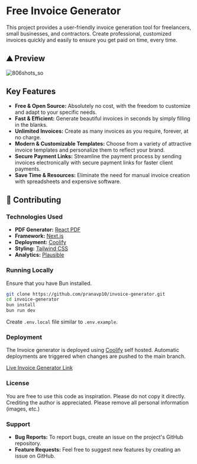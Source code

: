 # Free Invoice Generator

This project provides a user-friendly invoice generation tool for freelancers, small businesses, and contractors. Create professional, customized invoices quickly and easily to ensure you get paid on time, every time.

## ⛰️ Preview

![806shots_so](https://github.com/pranavp10/invoice-generator/assets/49075129/403cffa1-b540-4d62-a9bd-c3c216802fe1)

## Key Features

- **Free & Open Source:** Absolutely no cost, with the freedom to customize and adapt to your specific needs.
- **Fast & Efficient:** Generate beautiful invoices in seconds by simply filling in the blanks.
- **Unlimited Invoices:** Create as many invoices as you require, forever, at no charge.
- **Modern & Customizable Templates:** Choose from a variety of attractive invoice templates and personalize them to reflect your brand.
- **Secure Payment Links:** Streamline the payment process by sending invoices electronically with secure payment links for faster client payments.
- **Save Time & Resources:** Eliminate the need for manual invoice creation with spreadsheets and expensive software.

## 🤝 Contributing

### Technologies Used

- **PDF Generator:** [React PDF](https://react-pdf.org/)
- **Framework:** [Next.js](https://nextjs.org)
- **Deployment:** [Coolify](https://coolify.io)
- **Styling:** [Tailwind CSS](http://tailwindcss.com)
- **Analytics:** [Plausible](https://invoice-generator.prolabp.sh/analytics)

### Running Locally

Ensure that you have Bun installed.

```bash
git clone https://github.com/pranavp10/invoice-generator.git
cd invoice-generator
bun install
bun run dev
```

Create `.env.local` file similar to `.env.example`.

### Deployment

The Invoice generator is deployed using [Coolify](https://coolify.io) self hosted. Automatic deployments are triggered when changes are pushed to the main branch.

[Live Invoice Generator Link](https://invoice-generator.prolab.sh/)

### License

You are free to use this code as inspiration. Please do not copy it directly. Crediting the author is appreciated. Please remove all personal information (images, etc.)

### Support

- **Bug Reports:** To report bugs, create an issue on the project's GitHub repository.
- **Feature Requests:** Feel free to suggest new features by creating an issue on GitHub.
